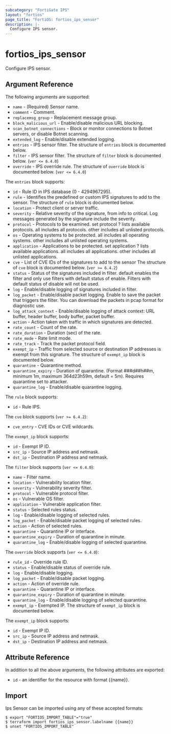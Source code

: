 ```yaml
---
subcategory: "FortiGate IPS"
layout: "fortios"
page_title: "FortiOS: fortios_ips_sensor"
description: |-
  Configure IPS sensor.
---
```


# fortios_ips_sensor
Configure IPS sensor.

## Argument Reference

The following arguments are supported:

* `name` - (Required) Sensor name.
* `comment` - Comment.
* `replacemsg_group` - Replacement message group.
* `block_malicious_url` - Enable/disable malicious URL blocking.
* `scan_botnet_connections` - Block or monitor connections to Botnet servers, or disable Botnet scanning.
* `extended_log` - Enable/disable extended logging.
* `entries` - IPS sensor filter. The structure of `entries` block is documented below.
* `filter` - IPS sensor filter. The structure of `filter` block is documented below. (`ver <= 6.4.0`)
* `override` - IPS override rule. The structure of `override` block is documented below. (`ver <= 6.4.0`)

The `entries` block supports:

* `id` - Rule ID in IPS database (0 - 4294967295).
* `rule` - Identifies the predefined or custom IPS signatures to add to the sensor. The structure of `rule` block is documented below.
* `location` - Protect client or server traffic.
* `severity` - Relative severity of the signature, from info to critical. Log messages generated by the signature include the severity.
* `protocol` - Protocols to be examined. set protocol ? lists available protocols. all includes all protocols. other includes all unlisted protocols.
* `os` - Operating systems to be protected.  all includes all operating systems. other includes all unlisted operating systems.
* `application` - Applications to be protected. set application ? lists available applications. all includes all applications. other includes all unlisted applications.
* `cve` - List of CVE IDs of the signatures to add to the sensor The structure of `cve` block is documented below. (`ver >= 6.4.2`)
* `status` - Status of the signatures included in filter. default enables the filter and only use filters with default status of enable. Filters with default status of disable will not be used.
* `log` - Enable/disable logging of signatures included in filter.
* `log_packet` - Enable/disable packet logging. Enable to save the packet that triggers the filter. You can download the packets in pcap format for diagnostic use.
* `log_attack_context` - Enable/disable logging of attack context: URL buffer, header buffer, body buffer, packet buffer.
* `action` - Action taken with traffic in which signatures are detected.
* `rate_count` - Count of the rate.
* `rate_duration` - Duration (sec) of the rate.
* `rate_mode` - Rate limit mode.
* `rate_track` - Track the packet protocol field.
* `exempt_ip` - Traffic from selected source or destination IP addresses is exempt from this signature. The structure of `exempt_ip` block is documented below.
* `quarantine` - Quarantine method.
* `quarantine_expiry` - Duration of quarantine. (Format ###d##h##m, minimum 1m, maximum 364d23h59m, default = 5m). Requires quarantine set to attacker.
* `quarantine_log` - Enable/disable quarantine logging.

The `rule` block supports:

* `id` - Rule IPS.

The `cve` block supports (`ver >= 6.4.2`):

* `cve_entry` - CVE IDs or CVE wildcards.

The `exempt_ip` block supports:

* `id` - Exempt IP ID.
* `src_ip` - Source IP address and netmask.
* `dst_ip` - Destination IP address and netmask.

The `filter` block supports (`ver <= 6.4.0`):

* `name` - Filter name.
* `location` - Vulnerability location filter.
* `severity` - Vulnerability severity filter.
* `protocol` - Vulnerable protocol filter.
* `os` - Vulnerable OS filter.
* `application` - Vulnerable application filter.
* `status` - Selected rules status.
* `log` - Enable/disable logging of selected rules.
* `log_packet` - Enable/disable packet logging of selected rules.
* `action` - Action of selected rules.
* `quarantine` - Quarantine IP or interface.
* `quarantine_expiry` - Duration of quarantine in minute.
* `quarantine_log` - Enable/disable logging of selected quarantine.

The `override` block supports (`ver <= 6.4.0`):

* `rule_id` - Override rule ID.
* `status` - Enable/disable status of override rule.
* `log` - Enable/disable logging.
* `log_packet` - Enable/disable packet logging.
* `action` - Action of override rule.
* `quarantine` - Quarantine IP or interface.
* `quarantine_expiry` - Duration of quarantine in minute.
* `quarantine_log` - Enable/disable logging of selected quarantine.
* `exempt_ip` - Exempted IP. The structure of `exempt_ip` block is documented below.

The `exempt_ip` block supports:

* `id` - Exempt IP ID.
* `src_ip` - Source IP address and netmask.
* `dst_ip` - Destination IP address and netmask.


## Attribute Reference

In addition to all the above arguments, the following attributes are exported:
* `id` - an identifier for the resource with format {{name}}.

## Import

Ips Sensor can be imported using any of these accepted formats:
```
$ export "FORTIOS_IMPORT_TABLE"="true"
$ terraform import fortios_ips_sensor.labelname {{name}}
$ unset "FORTIOS_IMPORT_TABLE"
```
